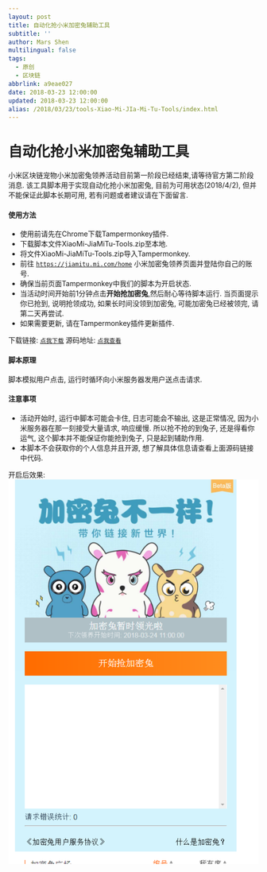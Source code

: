 ```yaml
---
layout: post
title: 自动化抢小米加密兔辅助工具
subtitle: ''
author: Mars Shen
multilingual: false
tags:
  - 原创
  - 区块链
abbrlink: a9eae027
date: 2018-03-23 12:00:00
updated: 2018-03-23 12:00:00
alias: /2018/03/23/tools-Xiao-Mi-JIa-Mi-Tu-Tools/index.html
---
```


# 自动化抢小米加密兔辅助工具

<p>
小米区块链宠物小米加密兔领养活动目前第一阶段已经结束,请等待官方第二阶段消息. 该工具脚本用于实现自动化抢小米加密兔, 目前为可用状态(2018/4/2), 但并不能保证此脚本长期可用, 若有问题或者建议请在下面留言.
</p>

#### 使用方法
* 使用前请先在Chrome下载Tampermonkey插件.
* 下载脚本文件XiaoMi-JiaMiTu-Tools.zip至本地.
* 将文件XiaoMi-JiaMiTu-Tools.zip导入Tampermonkey.
* 前往 <code><a href="https://jiamitu.mi.com/home">https://jiamitu.mi.com/home</a></code> 小米加密兔领养页面并登陆你自己的账号.
* 确保当前页面Tampermonkey中我们的脚本为开启状态. 
* 当活动时间开始前1分钟点击**开始抢加密兔**,然后耐心等待脚本运行. 当页面提示你已抢到, 说明抢领成功, 如果长时间没领到加密兔, 可能加密兔已经被领完, 请第二天再尝试.
* 如果需要更新, 请在Tampermonkey插件更新插件.

下载链接: <code><a href="https://github.com/Mars-Shen/XiaoMi-JiaMiTu-Tools/raw/master/XiaoMi-JiaMiTu-Tools.zip">点我下载</a></code> 
源码地址: <code><a href="https://github.com/Mars-Shen/XiaoMi-JiaMiTu-Tools">点我查看</a></code>
<!-- more -->

#### 脚本原理
<p>
脚本模拟用户点击, 运行时循环向小米服务器发用户送点击请求.
</p>

#### 注意事项
* 活动开始时, 运行中脚本可能会卡住, 日志可能会不输出, 这是正常情况, 因为小米服务器在那一刻接受大量请求, 响应缓慢. 所以抢不抢的到兔子, 还是得看你运气, 这个脚本并不能保证你能抢到兔子, 只是起到辅助作用.
* 本脚本不会获取你的个人信息并且开源, 想了解具体信息请查看上面源码链接中代码.

<!-- 开启前效果:
<img src="{{ site.baseurl }}/img/jiamitu/jiamitu-0.png" width="80%" heigh="80%"> -->
开启后效果:
![开启后效果](/img/jiamitu/jiamitu-1.png)
